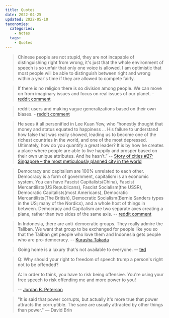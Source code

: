 ```yaml
---
title: Quotes
date: 2022-04-25
updated: 2022-05-10
taxonomies:
  categories:
    - Notes
  tags:
    - Quotes
---
```


> Chinese people are not stupid, they are not incapable of distinguishing right from wrong, it's just that the whole environment of speech is so unfair that only one voice is allowed. I am optimistic that most people will be able to distinguish between right and wrong within a year's time if they are allowed to compete fairly.

> If there is no religion there is so division among people. We can move on from imaginary issues and focus on real issues of our planet. - [reddit comment](https://old.reddit.com/r/IAmA/comments/58h5pd/im_amani_the_founder_of_the_largest_online/d91m2fb/)

> reddit users and making vague generalizations based on their own biases. - [reddit comment](https://old.reddit.com/r/IAmA/comments/ut7yj0/im_bill_gates_cochair_of_the_bill_and_melinda/i992tkz/)

> He sees it all personified in Lee Kuan Yew, who “honestly thought that money and status equated to happiness … His failure to understand how false that was really showed, leading us to become one of the richest countries in the world, and one of the most depressed. Ultimately, how do you quantify a great leader? It is by how he creates a place where people are able to live happily and prosper based on their own unique attributes. And he hasn’t.” -- [Story of cities #27: Singapore – the most meticulously planned city in the world](https://www.theguardian.com/cities/2016/apr/21/story-cities-singapore-carefully-planned-lee-kuan-yew)

> Democracy and capitalism are 100% unrelated to each other. Democracy is a form of government, capitalism is an economic system. You can have Fascist Capitalists(China), Fascist Mercantilists(US Republicans), Fascist Socialism(the USSR), Democratic Capitalists(most Americans), Democratic Mercantilists(The British), Democratic Socialism(Bernie Sanders types in the US; many of the Nordics), and a whole host of things in between. Democracy and Capitalism are two separate axes creating a plane, rather than two sides of the same axis. -- [reddit comment](https://www.reddit.com/r/Ask_Politics/comments/uleb6a/comment/i7xh2x0/?utm_source=reddit&utm_medium=web2x&context=3)

<!-- more -->

> In Indonesia, there are anti-democratic groups. They really admire the Taliban. We want that group to be exchanged for people like you so that the Taliban get people who love them and Indonesia gets people who are pro-democracy. -- [Kurasha Takada](https://www.youtube.com/watch?v=AMH4gflo4_Y)

> Going home is a luxury that's not available to everyone. -- [ted](https://www.youtube.com/watch?v=HBbBs1ohZtI)

> Q: Why should your right to freedom of speech trump a person's right not to be offended?
>
> A: In order to think, you have to risk being offensive. You're using your free speech to risk offending me and more power to you!
>
> -- [Jordan B. Peterson](https://www.youtube.com/watch?v=8wLCmDtCDAM)

> "It is said that power corrupts, but actually it's more true that power attracts the corruptible. The sane are usually attracted by other things than power." — David Brin
